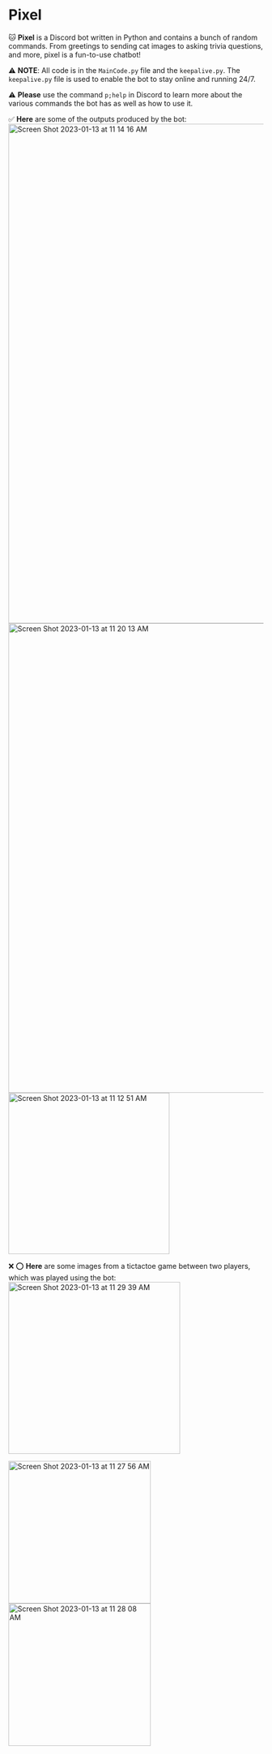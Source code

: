 # Pixel 
🐱 **Pixel** is a Discord bot written in Python and contains a bunch of random commands. From greetings to sending cat images to asking trivia questions, and more, pixel is a fun-to-use chatbot!

⚠️ **NOTE**: All code is in the ``MainCode.py`` file and the ``keepalive.py``. The ``keepalive.py`` file is used to enable the bot to stay online and running 24/7.

⚠️ **Please** use the command `p;help` in Discord to learn more about the various commands the bot has as well as how to use it.

✅ **Here** are some of the outputs produced by the bot:
<img width="985" alt="Screen Shot 2023-01-13 at 11 14 16 AM" src="https://user-images.githubusercontent.com/98141763/212260074-ea3325b0-1e51-4eee-9430-35381847e406.png">
<img width="926" alt="Screen Shot 2023-01-13 at 11 20 13 AM" src="https://user-images.githubusercontent.com/98141763/212260888-f8c54a1b-0fe2-4040-a981-656f3e568378.png">
<img width="318" alt="Screen Shot 2023-01-13 at 11 12 51 AM" src="https://user-images.githubusercontent.com/98141763/212260921-5ba74321-b38a-4dee-bfe8-9cce148b5268.png">

❌ :o: **Here** are some images from a tictactoe game between two players, which was played using the bot:
<img width="339" alt="Screen Shot 2023-01-13 at 11 29 39 AM" src="https://user-images.githubusercontent.com/98141763/212262722-de7a84ef-7399-47b6-8605-af4554a780ec.png">

<img width="281" alt="Screen Shot 2023-01-13 at 11 27 56 AM" src="https://user-images.githubusercontent.com/98141763/212262727-c95c1c6b-c511-482a-94ea-fc37effbb074.png">

<img width="281" alt="Screen Shot 2023-01-13 at 11 28 08 AM" src="https://user-images.githubusercontent.com/98141763/212262735-dab25ecb-3e8e-4bbd-96d3-69d27f1ad2a9.png">


